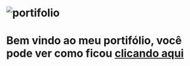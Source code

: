 # ![portifolio](https://github.com/nicolas00000/portifolio/assets/87996073/dcc7cd4e-b414-4793-8936-e7bf97338daa)
<h1> Bem vindo ao meu portifólio, você pode ver como ficou <a href="https://nicolas00000.github.io/portifolio/"> clicando aqui </a> </h1>
 
